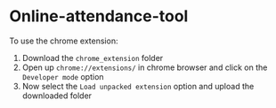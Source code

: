 # Online-attendance-tool

<updated> To use the chrome extension: 
  1) Download the `chrome_extension` folder 
  2) Open up `chrome://extensions/` in chrome browser and click on the `Developer mode` option
  3) Now select the `Load unpacked extension` option and upload the downloaded folder
